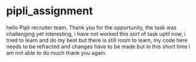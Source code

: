 # pipli_assignment
hello Pipli recruiter team,
Thank you for the oppurtunity, the task was challenging yet interesting, i have not worked this sort of task uptil now,
i tried to learn and do my best but there is still room to learn, 
my code here needs to be refracted and changes have to be made but in this short time i am not able to do much
thank you again.